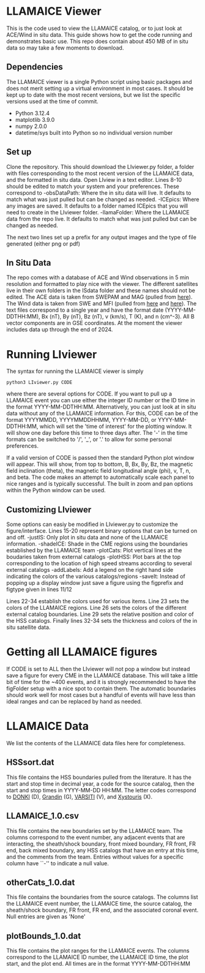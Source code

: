 # LLAMAICE Viewer
This is the code used to view the LLAMAICE catalog, or to just look at ACE/Wind in situ data. This guide shows how to get the code running and demonstrates basic use. This repo does contain about 450 MB of in situ data so may take a few moments to download.

## Dependencies
The LLAMAICE viewer is a single Python script  using basic packages and does not merit setting up a virtual environment in most cases. It should be kept up to date with the most recent versions, but we list the specific versions used at the time of commit.
- Python 3.12.4
- matplotlib 3.9.0
- numpy 2.0.0
- datetime/sys built into Python so no individual version number

## Set up
Clone the repository. This should download the LIviewer.py folder, a folder with files corresponding to the most recent version of the LLAMAICE data, and the formatted in situ data. Open LIview in a text editor. Lines 8-10 should be edited to match your system and your preferences. These correspond to
-obsDataPath: Where the in situ data will live. It defaults to match what was just pulled but can be changed as needed.
-ICEpics: Where any images are saved. It defaults to a folder named ICEpics that you will need to create in the LIviewer folder.
-llamaFolder: Where the LLAMAICE data from the repo live. It defaults to match what was just pulled but can be changed as needed.

The next two lines set up a prefix for any output images and the type of file generated (either png or pdf)

## In Situ Data
The repo comes with a database of ACE and Wind observations in 5 min resolution and formatted to play nice with the viewer. The different satellites live in their own folders in the ISdata folder and these names should not be edited. The ACE data is taken from SWEPAM and MAG (pulled from [here](https://izw1.caltech.edu/ACE/ASC/browse/browse_data_select.cgi?command=28)). The Wind data is taken from SWE and MFI (pulled from [here](https://cdaweb.gsfc.nasa.gov/pub/data/wind/swe/ascii/2-min/) and [here](https://spdf.gsfc.nasa.gov/pub/data/wind/mfi/ascii/1min_ascii/)). The text files correspond to a single year and have the format date (YYYY-MM-DDTHH:MM), Bx (nT), By (nT), Bz (nT), v (km/s), T (K), and n (cm^-3). All B vector components are in GSE coordinates. At the moment the viewer includes data up through the end of 2024.

# Running LIviewer
The syntax for running the LLAMAICE viewer is simply
```
python3 LIviewer.py CODE
```
where there are several options for CODE. If you want to pull up a LLAMAICE event you can use either the integer ID number or the ID time in the format YYYY-MM-DDTHH:MM. Alternatively, you can just look at in situ data without any of the LLAMAICE information. For this, CODE can be of the format YYYYMMDD, YYYYMMDDHHMM, YYYY-MM-DD, or YYYY-MM-DDTHH:MM, which will set the 'time of interest' for the plotting window. It will show one day before this time to three days after. The '-' in the time formats can be switched to '/', '_', or '.' to allow for some personal preferences.

If a valid version of CODE is passed then the standard Python plot window will appear. This will show, from top to bottom, B, Bx, By, Bz, the magnetic field inclination (theta), the magnetic field longitudinal angle (phi), v, T, n, and beta. The code makes an attempt to automatically scale each panel to nice ranges and is typically successful. The built in zoom and pan options within the Python window can be used.

## Customizing LIviewer
Some options can easiy be modified in LIviewer.py to customize the figure/interface. Lines 15-20 represent binary options that can be turned on and off.
-justIS: Only plot in situ data and none of the LLAMAICE information.
-shadeICE: Shade in the CME regions using the boundaries established by the LLAMAICE team
-plotCats: Plot vertical lines at the boudaries taken from external catalogs
-plotHSS: Plot bars at the top corresponding to the location of high speed streams according to several external catalogs
-addLabels: Add a legend on the right hand side indicating the colors of the various catalogs/regions
-saveIt: Instead of popping up a display window just save a figure using the figprefix and figtype given in lines 11/12

Lines 22-34 establish the colors used for various items. Line 23 sets the colors of the LLAMAICE regions. Line 26 sets the colors of the different external catalog boundaries. Line 29 sets the relative position and color of the HSS catalogs. Finally lines 32-34 sets the thickness and colors of the in situ satellite data.

# Getting all LLAMAICE figures
If CODE is set to ALL then the LIviewer will not pop a window but instead save a figure for every CME in the LLAMAICE database. This will take a little bit of time for the ~400 events, and it is strongly recommended to have the figFolder setup with a nice spot to contain them. The automatic boundaries should work well for most cases but a handful of events will have less than ideal ranges and can be replaced by hand as needed.

# LLAMAICE Data
We list the contents of the LLAMAICE data files here for completeness.

## HSSsort.dat
This file contains the HSS boundaries pulled from the literature. It has the start and stop time in decimal year, a code for the source catalog, then the start and stop times in YYYY-MM-DD HH:MM. The letter codes correspond to [DONKI](https://kauai.ccmc.gsfc.nasa.gov/DONKI/search/) (D), [Grandin](https://agupubs.onlinelibrary.wiley.com/doi/full/10.1029/2018JA026396) (G), [VARSITI](https://www.geodin.ro/varsiti/) (V), and [Xystouris](https://link.springer.com/article/10.1007/s11207-013-0355-z) (X). 
## LLAMAICE_1.0.csv
This file contains the new boundaries set by the LLAMAICE team. The columns correspond to the event number, any adjacent events that are interacting, the sheath/shock boundary, front mixed boundary, FR front, FR end, back mixed boundary, any HSS catalogs that have an entry at this time, and the comments from the team. Entries without values for a specific column have ``-'' to indicate a null value.

## otherCats_1.0.dat
This file contains the boundaries from the source catalogs. The columns list the LLAMAICE event number, the LLAMAICE time, the source catalog, the sheath/shock boundary, FR front, FR end, and the associated coronal event. Null entries are given as 'None'

## plotBounds_1.0.dat 
This file contains the plot ranges for the LLAMAICE events. The columns correspond to the LLAMAICE ID number, the LLAMAICE ID time, the plot start, and the plot end. All times are in the format YYYY-MM-DDTHH:MM